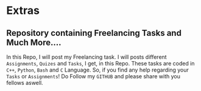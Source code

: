 # Extras

## Repository containing Freelancing Tasks and Much More....

In this Repo, I will post my Freelancing task. I will posts different `Assignments`, `Quizes` and `Tasks`, I get, in this Repo. These tasks are coded in `C++`, `Python`, `Bash` and `C` Language. So, if you find any help regarding your `Tasks` or `Assignments`! Do Follow my `GITHUB` and please share with you fellows aswell.
